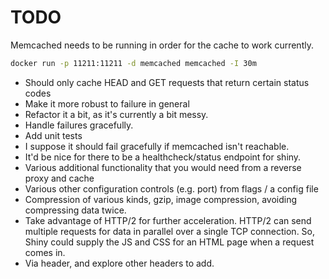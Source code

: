 # TODO

Memcached needs to be running in order for the cache to work currently.

```bash
docker run -p 11211:11211 -d memcached memcached -I 30m
```

- Should only cache HEAD and GET requests that return certain status codes
- Make it more robust to failure in general
- Refactor it a bit, as it's currently a bit messy.
- Handle failures gracefully.
- Add unit tests
- I suppose it should fail gracefully if memcached isn't reachable.
- It'd be nice for there to be a healthcheck/status endpoint for shiny.
- Various additional functionality that you would need from a reverse proxy
  and cache
- Various other configuration controls (e.g. port) from flags / a config file
- Compression of various kinds, gzip, image compression, avoiding compressing
  data twice.
- Take advantage of HTTP/2 for further acceleration. HTTP/2 can send
  multiple requests for data in parallel over a single TCP connection.
  So, Shiny could supply the JS and CSS for an HTML page when a request comes in.
- Via header, and explore other headers to add.
